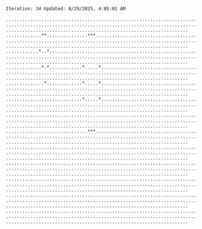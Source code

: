 `Iteration: 34 Updated: 8/29/2025, 4:05:01 AM`
<!-- GOL_START -->
`...............................................................................................................................................................................................................`</br>
`.............**...............***..............................................................................................................................................................................`</br>
`............*..*...............................................................................................................................................................................................`</br>
`.............*.*............*.....*............................................................................................................................................................................`</br>
`..............*.............*.....*............................................................................................................................................................................`</br>
`............................*.....*............................................................................................................................................................................`</br>
`...............................................................................................................................................................................................................`</br>
`..............................***..............................................................................................................................................................................`</br>
`...............................................................................................................................................................................................................`</br>
`...............................................................................................................................................................................................................`</br>
`...............................................................................................................................................................................................................`</br>
`...............................................................................................................................................................................................................`</br>
`...............................................................................................................................................................................................................`</br>
<!-- GOL_END -->
